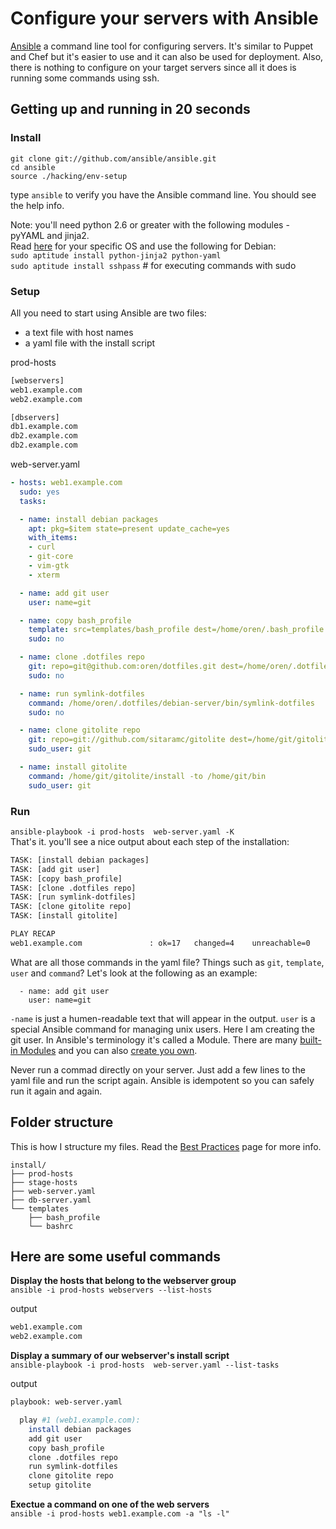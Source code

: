 # Configure your servers with Ansible

[Ansible](http://www.ansibleworks.com/docs/) a command line tool for configuring servers. It's similar to Puppet and Chef but it's easier to use and it can also be used for deployment.
Also, there is nothing to configure on your target servers since all it does is running some commands using ssh.

## Getting up and running in 20 seconds

### Install

```
git clone git://github.com/ansible/ansible.git
cd ansible
source ./hacking/env-setup
```
type `ansible` to verify you have the Ansible command line. You should see the help info.

Note: you'll need python 2.6 or greater with the following modules - pyYAML and jinja2.  
Read [here](http://www.ansibleworks.com/docs/gettingstarted.html) for your specific OS and use the following for Debian:  
`sudo aptitude install python-jinja2 python-yaml`  
`sudo aptitude install sshpass`  # for executing commands with sudo

### Setup

All you need to start using Ansible are two files:
* a text file with host names
* a yaml file with the install script

prod-hosts

```bash
[webservers]
web1.example.com
web2.example.com

[dbservers]
db1.example.com
db2.example.com
db2.example.com
```
web-server.yaml

```yaml
- hosts: web1.example.com
  sudo: yes
  tasks:

  - name: install debian packages
    apt: pkg=$item state=present update_cache=yes
    with_items:
    - curl
    - git-core
    - vim-gtk
    - xterm

  - name: add git user
    user: name=git

  - name: copy bash_profile
    template: src=templates/bash_profile dest=/home/oren/.bash_profile mode=0644
    sudo: no

  - name: clone .dotfiles repo
    git: repo=git@github.com:oren/dotfiles.git dest=/home/oren/.dotfiles
    sudo: no

  - name: run symlink-dotfiles
    command: /home/oren/.dotfiles/debian-server/bin/symlink-dotfiles
    sudo: no

  - name: clone gitolite repo
    git: repo=git://github.com/sitaramc/gitolite dest=/home/git/gitolite
    sudo_user: git

  - name: install gitolite
    command: /home/git/gitolite/install -to /home/git/bin
    sudo_user: git
```

### Run
`ansible-playbook -i prod-hosts  web-server.yaml -K`  
That's it. you'll see a nice output about each step of the installation:

```bash
TASK: [install debian packages]
TASK: [add git user]
TASK: [copy bash_profile]
TASK: [clone .dotfiles repo]
TASK: [run symlink-dotfiles]
TASK: [clone gitolite repo]
TASK: [install gitolite]

PLAY RECAP 
web1.example.com               : ok=17   changed=4    unreachable=0    failed=0
```

What are all those commands in the yaml file? Things such as `git`, `template`, `user` and `command`? Let's look at the following as an example:
```
  - name: add git user
    user: name=git
```

`-name` is just a humen-readable text that will appear in the output.
`user` is a special Ansible command for managing unix users. Here I am creating the git user.
In Ansible's terminology it's called a Module. There are many [built-in Modules](http://www.ansibleworks.com/docs/modules.html) and you can also [create you own](http://www.ansibleworks.com/docs/moduledev.html).

Never run a commad directly on your server. Just add a few lines to the yaml file and run the script again. Ansible is idempotent so you can safely run it again and again.

## Folder structure

This is how I structure my files. Read the [Best Practices]( http://www.ansibleworks.com/docs/bestpractices.html) page for more info.

```
install/
├── prod-hosts
├── stage-hosts
├── web-server.yaml
├── db-server.yaml
└── templates
    ├── bash_profile
    └── bashrc
```

## Here are some useful commands

**Display the hosts that belong to the webserver group**  
`ansible -i prod-hosts webservers --list-hosts`

output
```bash
web1.example.com
web2.example.com
```

**Display a summary of our webserver's install script**  
`ansible-playbook -i prod-hosts  web-server.yaml --list-tasks`

output
```bash
playbook: web-server.yaml

  play #1 (web1.example.com):
    install debian packages
    add git user
    copy bash_profile
    clone .dotfiles repo
    run symlink-dotfiles
    clone gitolite repo
    setup gitolite
```

**Exectue a command on one of the web servers**  
`ansible -i prod-hosts web1.example.com -a "ls -l"`
